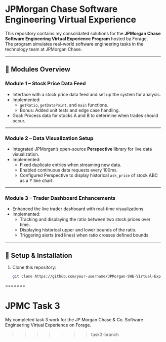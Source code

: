 # JPMorgan Chase Software Engineering Virtual Experience

This repository contains my consolidated solutions for the **JPMorgan Chase Software Engineering Virtual Experience Program** hosted by Forage.  
The program simulates real-world software engineering tasks in the technology team at JPMorgan Chase.

---

## 📂 Modules Overview

### **Module 1 – Stock Price Data Feed**
- Interface with a stock price data feed and set up the system for analysis.  
- Implemented:
  - `getRatio`, `getDataPoint`, and `main` functions.  
  - Bonus: Added unit tests and edge case handling.  
- Goal: Process data for stocks A and B to determine when trades should occur.

---

### **Module 2 – Data Visualization Setup**
- Integrated JPMorgan’s open-source **Perspective** library for live data visualization.  
- Implemented:
  - Fixed duplicate entries when streaming new data.  
  - Enabled continuous data requests every 100ms.  
  - Configured Perspective to display historical `ask_price` of stock ABC as a Y line chart.  

---

### **Module 3 – Trader Dashboard Enhancements**
- Enhanced the live trader dashboard with real-time visualizations.  
- Implemented:
  - Tracking and displaying the ratio between two stock prices over time.  
  - Displaying historical upper and lower bounds of the ratio.  
  - Triggering alerts (red lines) when ratio crosses defined bounds.  

---

## 🚀 Setup & Installation
1. Clone this repository:
   ```bash
   git clone https://github.com/your-username/JPMorgan-SWE-Virtual-Experience.git
=======
# JPMC Task 3

My completed task 3 work for the JP Morgan Chase & Co. Software Engineering Virtual Experience on Forage.
>>>>>>> task3-branch
